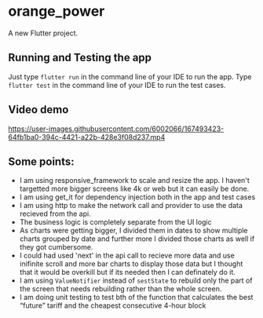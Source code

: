 # orange_power

A new Flutter project.

## Running and Testing the app

Just type `flutter run` in the command line of your IDE to run the app.
Type `flutter test` in the command line of your IDE to run the test cases.

## Video demo



https://user-images.githubusercontent.com/6002066/167493423-64fb1ba0-394c-4421-a22b-428e3f08d237.mp4

## Some points:

* I am using responsive_framework to scale and resize the app. I haven't targetted more bigger screens like 4k or web but it can easily be done.
* I am using get_it for dependency injection both in the app and test cases
* I am using http to make the network call and provider to use the data recieved from the api.
* The business logic is completely separate from the UI logic
* As charts were getting bigger, I divided them in dates to show multiple charts grouped by date and further more I divided those charts as well if they got cumbersome.
* I could had used 'next' in the api call to recieve more data and use inifinite scroll and more bar charts to display those data but I thought that it would be overkill but if its needed then I can definately do it.
* I am using `ValueNotifier` instead of `sestState` to rebuild only the part of the screen that needs rebuilding rather than the whole screen.
* I am doing unit testing to test bth of the function that calculates  the best “future” tariff and the cheapest consecutive 4-hour block 

